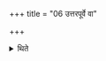 +++
title = "06 उत्तरपूर्वे वा"

+++

<details><summary>थिते</summary>

उत्तरपूर्वे वा ६
</details>
